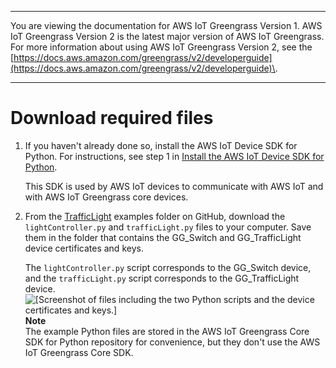 --------

You are viewing the documentation for AWS IoT Greengrass Version 1\. AWS IoT Greengrass Version 2 is the latest major version of AWS IoT Greengrass\. For more information about using AWS IoT Greengrass Version 2, see the [https://docs.aws.amazon.com/greengrass/v2/developerguide](https://docs.aws.amazon.com/greengrass/v2/developerguide)\.

--------

# Download required files<a name="file-download"></a>

1. If you haven't already done so, install the AWS IoT Device SDK for Python\. For instructions, see step 1 in [Install the AWS IoT Device SDK for Python](IoT-SDK.md)\.

   This SDK is used by AWS IoT devices to communicate with AWS IoT and with AWS IoT Greengrass core devices\.

1. From the [ TrafficLight](https://github.com/aws/aws-greengrass-core-sdk-python/tree/master/examples/TrafficLight) examples folder on GitHub, download the `lightController.py` and `trafficLight.py` files to your computer\. Save them in the folder that contains the GG\_Switch and GG\_TrafficLight device certificates and keys\.

   The `lightController.py` script corresponds to the GG\_Switch device, and the `trafficLight.py` script corresponds to the GG\_TrafficLight device\.   
![\[Screenshot of files including the two Python scripts and the device certificates and keys.\]](http://docs.aws.amazon.com/greengrass/v1/developerguide/images/gg-get-started-082.png)
**Note**  
The example Python files are stored in the AWS IoT Greengrass Core SDK for Python repository for convenience, but they don't use the AWS IoT Greengrass Core SDK\.